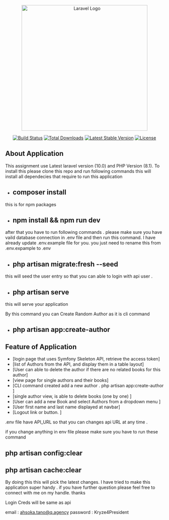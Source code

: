 <p align="center"><a href="https://laravel.com" target="_blank"><img src="https://raw.githubusercontent.com/laravel/art/master/logo-lockup/5%20SVG/2%20CMYK/1%20Full%20Color/laravel-logolockup-cmyk-red.svg" width="400" alt="Laravel Logo"></a></p>

<p align="center">
<a href="https://github.com/laravel/framework/actions"><img src="https://github.com/laravel/framework/workflows/tests/badge.svg" alt="Build Status"></a>
<a href="https://packagist.org/packages/laravel/framework"><img src="https://img.shields.io/packagist/dt/laravel/framework" alt="Total Downloads"></a>
<a href="https://packagist.org/packages/laravel/framework"><img src="https://img.shields.io/packagist/v/laravel/framework" alt="Latest Stable Version"></a>
<a href="https://packagist.org/packages/laravel/framework"><img src="https://img.shields.io/packagist/l/laravel/framework" alt="License"></a>
</p>

## About Application

 This assignment use Latest laravel version (10.0) and PHP Version (8.1). 
 To install this please clone this repo and run following commands 
  this will install all dependecies that require to run this application 
 - ## composer install

 this is for npm packages 
 - ## npm install && npm run dev 
 after that you have to run following commands . 
 please make sure you have vaild database connection in .env file and then run this command. 
 I have already update .env.example file for you. you just need to rename this from 
 .env.expample to .env 
 
- ## php artisan migrate:fresh --seed 
this will seed the user entry so that you can able to login with api user . 

 - ## php artisan serve 
 this will serve your application   

 By this command you can Create Random Author as it is cli command
 - ## php artisan app:create-author 


 ## Feature of Application 
  - [login page that uses Symfony Skeleton API, retrieve the access token]
  - [list of Authors from the API, and display them in a table layout]
  - [User can able to delete the author if there are no related books for this author]
  - [view page for single authors and their books]
  - [CLI command created add a new author . php artisan app:create-author  ]
  - [single author view, is able to delete books (one by one)  ]
  - [User can add a new Book and select Authors from a dropdown menu  ]
  - [User first name and last name displayed at navbar]
  - [Logout link or button.  ]


.env file have API_URL so that you can changes api URL at any time .

if you change anything in env file please make sure you have to run these command 

## php artisan config:clear
## php artisan cache:clear

By doing this this will pick the latest changes. I have tried to make this application super handy . if you have further question please feel free to connect with me on my handle. thanks

Login Creds will be same as api 

email : ahsoka.tano@q.agency 
password : Kryze4President








 
